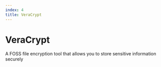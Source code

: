 ```yaml
---
index: 4
title: VeraCrypt
---
```

# VeraCrypt

A FOSS file encryption tool that allows you to store sensitive information securely